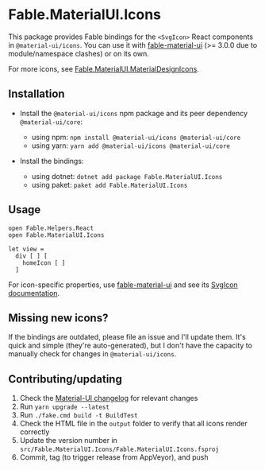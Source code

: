 # Fable.MaterialUI.Icons

This package provides Fable bindings for the `<SvgIcon>` React components in `@material-ui/icons`. You can use it with [fable-material-ui](https://github.com/mvsmal/fable-material-ui) (>= 3.0.0 due to module/namespace clashes) or on its own.

For more icons, see [Fable.MaterialUI.MaterialDesignIcons](https://github.com/cmeeren/Fable.MaterialUI.MaterialDesignIcons).

## Installation

* Install the `@material-ui/icons` npm package and its peer dependency `@material-ui/core`:
  * using npm: `npm install @material-ui/icons @material-ui/core`
  * using yarn: `yarn add @material-ui/icons @material-ui/core`

* Install the bindings:
  * using dotnet: `dotnet add package Fable.MaterialUI.Icons`
  * using paket: `paket add Fable.MaterialUI.Icons`

## Usage

```f#
open Fable.Helpers.React
open Fable.MaterialUI.Icons

let view =
  div [ ] [
    homeIcon [ ]
  ]
```

For icon-specific properties, use [fable-material-ui](https://github.com/mvsmal/fable-material-ui) and see its [SvgIcon documentation](https://mvsmal.github.io/fable-material-ui/#/api/svg-icon).

## Missing new icons?

If the bindings are outdated, please file an issue and I'll update them. It's quick and simple (they're auto-generated), but I don't have the capacity to manually check for changes in `@material-ui/icons`.

## Contributing/updating

1. Check the [Material-UI changelog](https://github.com/mui-org/material-ui/blob/master/CHANGELOG.md) for relevant changes
2. Run `yarn upgrade --latest`
3. Run `./fake.cmd build -t BuildTest`
4. Check the HTML file in the `output` folder to verify that all icons render correctly
5. Update the version number in `src/Fable.MaterialUI.Icons/Fable.MaterialUI.Icons.fsproj`
6. Commit, tag (to trigger release from AppVeyor), and push
